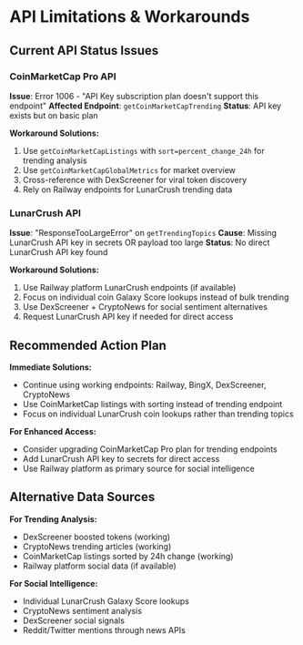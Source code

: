 # API Limitations & Workarounds

## Current API Status Issues

### CoinMarketCap Pro API
**Issue**: Error 1006 - "API Key subscription plan doesn't support this endpoint"
**Affected Endpoint**: `getCoinMarketCapTrending`
**Status**: API key exists but on basic plan

**Workaround Solutions:**
1. Use `getCoinMarketCapListings` with `sort=percent_change_24h` for trending analysis
2. Use `getCoinMarketCapGlobalMetrics` for market overview
3. Cross-reference with DexScreener for viral token discovery
4. Rely on Railway endpoints for LunarCrush trending data

### LunarCrush API  
**Issue**: "ResponseTooLargeError" on `getTrendingTopics`
**Cause**: Missing LunarCrush API key in secrets OR payload too large
**Status**: No direct LunarCrush API key found

**Workaround Solutions:**
1. Use Railway platform LunarCrush endpoints (if available)
2. Focus on individual coin Galaxy Score lookups instead of bulk trending
3. Use DexScreener + CryptoNews for social sentiment alternatives
4. Request LunarCrush API key if needed for direct access

## Recommended Action Plan

**Immediate Solutions:**
- Continue using working endpoints: Railway, BingX, DexScreener, CryptoNews
- Use CoinMarketCap listings with sorting instead of trending endpoint
- Focus on individual LunarCrush coin lookups rather than trending topics

**For Enhanced Access:**
- Consider upgrading CoinMarketCap Pro plan for trending endpoints
- Add LunarCrush API key to secrets for direct access
- Use Railway platform as primary source for social intelligence

## Alternative Data Sources

**For Trending Analysis:**
- DexScreener boosted tokens (working)
- CryptoNews trending articles (working)  
- CoinMarketCap listings sorted by 24h change (working)
- Railway platform social data (if available)

**For Social Intelligence:**
- Individual LunarCrush Galaxy Score lookups
- CryptoNews sentiment analysis
- DexScreener social signals
- Reddit/Twitter mentions through news APIs
